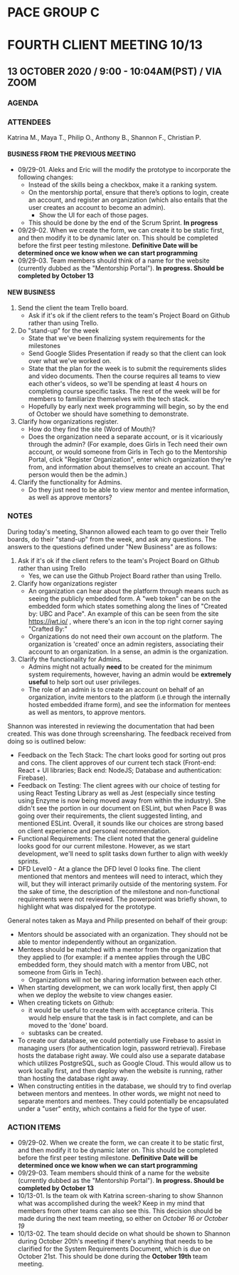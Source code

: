 # PACE GROUP C
# FOURTH CLIENT MEETING 10/13

## 13 OCTOBER 2020 / 9:00 - 10:04AM(PST) / VIA ZOOM

### AGENDA

### ATTENDEES
Katrina M., Maya T., Philip O., Anthony B., Shannon F., Christian P.

#### BUSINESS FROM THE PREVIOUS MEETING
- 09/29-01. Aleks and Eric will the modify the prototype to incorporate the following changes:
    - Instead of the skills being a checkbox, make it a ranking system. 
    - On the mentorship portal, ensure that there’s options to login, create an account, and register an organization (which also entails that the user creates an account to become an admin). 
        - Show the UI for each of those pages. 
    - This should be done by the end of the Scrum Sprint. **In progress** 
- 09/29-02. When we create the form, we can create it to be static first, and then modify it to be dynamic later on. This should be completed before the first peer testing milestone. **Definitive Date will be determined once we know when we can start programming**
- 09/29-03. Team members should think of a name for the website (currently dubbed as the "Mentorship Portal"). **In progress. Should be completed by October 13**

#### NEW BUSINESS
1.  Send the client the team Trello board.
    - Ask if it's ok if the client refers to the team's Project Board on Github rather than using Trello. 
2. Do "stand-up" for the week
    - State that we've been finalizing system requirements for the milestones 
    - Send Google Slides Presentation if ready so that the client can look over what we've worked on.
    - State that the plan for the week is to submit the requirements slides and video documents. Then the course requires all teams to view each other's videos, so we'll be spending at least 4 hours on completing course specific tasks. The rest of the week will be for members to familiarize themselves with the tech stack. 
    - Hopefully by early next week programming will begin, so by the end of October we should have something to demonstrate. 
3. Clarify how organizations register.
    - How do they find the site (Word of Mouth)?
    - Does the organization need a separate account, or is it vicariously through the admin? (For example, does Girls in Tech need their own account, or would someone from Girls in Tech go to the Mentorship Portal, click "Register Organization", enter which organization they're from, and information about themselves to create an account. That person would then be the admin.) 
4. Clarify the functionality for Admins. 
    - Do they just need to be able to view mentor and mentee information, as well as approve mentors?
 
 ### NOTES
 During today's meeting, Shannon allowed each team to go over their Trello boards, do their "stand-up" from the week, and ask any questions. 
 The answers to the questions defined under "New Business" are as follows:
 1. Ask if it's ok if the client refers to the team's Project Board on Github rather than using Trello
    - Yes, we can use the Github Project Board rather than using Trello. 
 3. Clarify how organizations register
    - An organization can hear about the platform through means such as seeing the publicly embedded form. A "web token" can be on the embedded form which states something along the lines of "Created by: UBC and Pace". An example of this can be seen from the site https://jwt.io/ , where there's an icon in the top right corner saying "Crafted By:" 
    - Organizations do not need their own account on the platform. The organization is 'created' once an admin registers, associating their account to an organization. In a sense, an admin is the organization. 
4. Clarify the functionality for Admins. 
    - Admins might not actually **need** to be created for the minimum system requirements, however, having an admin would be **extremely useful** to help sort out user privileges. 
    -  The role of an admin is to create an account on behalf of an organization, invite mentors to the platform (i.e through the internally hosted embedded iframe form), and see the information for mentees as well as mentors, to approve mentors. 

Shannon was interested in reviewing the documentation that had been created. This was done through screensharing. The feedback received from doing so is outlined below:
- Feedback on the Tech Stack: The chart looks good for sorting out pros and cons. The client approves of our current tech stack (Front-end: React + UI libraries; Back end: NodeJS; Database and authentication: Firebase). 
- Feedback on Testing: The client agrees with our choice of testing for using React Testing Library as well as Jest (especially since testing using Enzyme is now being moved away from within the industry). She didn't see the portion in our document on ESLint, but when Pace B was going over their requirements, the client suggested linting, and mentioned ESLint. Overall, it sounds like our choices are strong based on client experience and personal recommendation. 
- Functional Requirements: The client noted that the general guideline looks good for our current milestone. However, as we start development, we'll need to split tasks down further to align with weekly sprints. 
- DFD Level0 - At a glance the DFD level 0 looks fine. The client mentioned that mentors and mentees will need to interact, which they will, but they will interact primarily outside of the mentoring system. 
For the sake of time, the description of the milestone and non-functional requirements were not reviewed. The powerpoint was briefly shown, to highlight what was dispalyed for the prototype. 

General notes taken as Maya and Philip presented on behalf of their group:
- Mentors should be associated with an organization. They should not be able to mentor independently without an organization.
- Mentees should be matched with a mentor from the organization that they applied to (for example: if a mentee applies through the UBC embedded form, they should match with a mentor from UBC, not someone from Girls in Tech).
    - Organizations will not be sharing information between each other.  
- When starting development, we can work locally first, then apply CI when we deploy the website to view changes easier.
- When creating tickets on Github: 
    - it would be useful to create them with acceptance criteria. This would help ensure that the task is in fact complete, and can be moved to the 'done' board.
    -  subtasks can be created.
- To create our database, we could potentially use Firebase to assist in managing users (for authentication login, password retrieval). Firebase hosts the database right away. We could also use a separate database which utilizes PostgreSQL, such as Google Cloud. This would allow us to work locally first, and then deploy when the website is running, rather than hosting the database right away. 
- When constructing entities in the database, we should try to find overlap between mentors and mentees. In other words, we might not need to separate mentors and mentees. They could potentially be encapsulated under a "user" entity, which contains a field for the type of user. 

### ACTION ITEMS
- 09/29-02. When we create the form, we can create it to be static first, and then modify it to be dynamic later on. This should be completed before the first peer testing milestone. **Definitive Date will be determined once we know when we can start programming**
- 09/29-03. Team members should think of a name for the website (currently dubbed as the "Mentorship Portal"). **In progress. Should be completed by October 13**
- 10/13-01. Is the team ok with Katrina screen-sharing to show Shannon what was accomplished during the week? Keep in my mind that members from other teams can also see this. This decision should be made during the next team meeting, so either on **October 16* or *October 19**
- 10/13-02. The team should decide on what should be shown to Shannon during October 20th's meeting if there's anything that needs to be clarified for the System Requirements Document, which is due on October 21st. This should be done during the **October 19th** team meeting.

